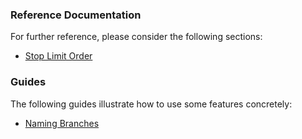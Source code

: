 ### Reference Documentation

For further reference, please consider the following sections:

- [Stop Limit Order](https://www.investopedia.com/terms/s/stop-limitorder.asp)

### Guides

The following guides illustrate how to use some features concretely:

- [Naming Branches](https://stackoverflow.com/questions/273695/what-are-some-examples-of-commonly-used-practices-for-naming-git-branches/6065944#6065944)
